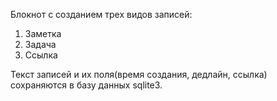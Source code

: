Блокнот с созданием трех видов записей:  
1. Заметка  
2. Задача  
3. Ссылка

Текст записей и их поля(время создания, дедлайн, ссылка)  
сохраняются в базу данных sqlite3.
